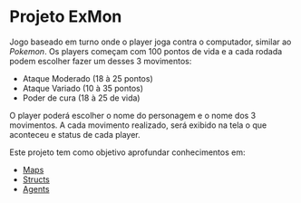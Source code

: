 # Projeto ExMon

Jogo baseado em turno onde o player joga contra o computador, similar ao _Pokemon_. Os players começam com 100 pontos de vida e a cada rodada podem escolher fazer um desses 3 movimentos:

- Ataque Moderado (18 à 25 pontos)
- Ataque Variado (10 à 35 pontos)
- Poder de cura (18 à 25 de vida)

O player poderá escolher o nome do personagem e o nome dos 3 movimentos. A cada movimento realizado, será exibido na tela o que aconteceu e status de cada player.

Este projeto tem como objetivo aprofundar conhecimentos em:

- [Maps](https://hexdocs.pm/elixir/1.13/Map.html)
- [Structs](https://elixirschool.com/pt/lessons/basics/modules#structs-2)
- [Agents](https://elixir-lang.org/getting-started/mix-otp/agent.html)

